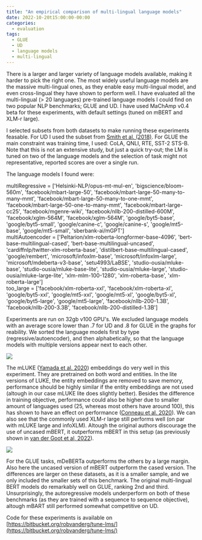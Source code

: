 ```yaml
---
title: "An empirical comparison of multi-lingual language models"
date: 2022-10-20t15:00:00-00:00
categories:
  - evaluation
tags:
  - GLUE
  - UD
  - language models
  - multi-lingual
---
```


There is a larger and larger variety of language models available, making it harder to pick the right one. The most widely useful language models are the massive multi-lingual ones, as they enable easy multi-lingual model, and even cross-lingual they have shown to perform well. I have evaluated all the multi-lingual (> 20 languages) pre-trained language models I could find on two popular NLP benchmarks; GLUE and UD. I have used MaChAmp v0.4 beta for these experiments, with default settings (tuned on mBERT and XLM-r large).

I selected subsets from both datasets to make running these experiments feasable. For UD I used the subset from [Smith et al. (2018)](https://aclanthology.org/D18-1291/.). For GLUE the main constraint was training time, I used: CoLA, QNLI, RTE, SST-2 STS-B. Note that this is not an extensive study, but just a quick try-out; the LM is tuned on two of the language models and the selection of task might not representative, reported scores are over a single run.

The language models I found were:

multiRegressive = \['Helsinki-NLP/opus-mt-mul-en', 'bigscience/bloom-560m', 'facebook/mbart-large-50', 'facebook/mbart-large-50-many-to-many-mmt', 'facebook/mbart-large-50-many-to-one-mmt', 'facebook/mbart-large-50-one-to-many-mmt', 'facebook/mbart-large-cc25', 'facebook/mgenre-wiki', 'facebook/nllb-200-distilled-600M', 'facebook/xglm-564M', 'facebook/xglm-564M', 'google/byt5-base', 'google/byt5-small', 'google/canine-c', 'google/canine-s', 'google/mt5-base', 'google/mt5-small', 'sberbank-ai/mGPT'\]  
multiAutoencoder = \['Peltarion/xlm-roberta-longformer-base-4096', 'bert-base-multilingual-cased', 'bert-base-multilingual-uncased', 'cardiffnlp/twitter-xlm-roberta-base', 'distilbert-base-multilingual-cased', 'google/rembert', 'microsoft/infoxlm-base', 'microsoft/infoxlm-large', 'microsoft/mdeberta-v3-base', 'setu4993/LaBSE', 'studio-ousia/mluke-base', 'studio-ousia/mluke-base-lite', 'studio-ousia/mluke-large', 'studio-ousia/mluke-large-lite', 'xlm-mlm-100-1280', 'xlm-roberta-base', 'xlm-roberta-large'\]  
too_large = \['facebook/xlm-roberta-xxl', 'facebook/xlm-roberta-xl', 'google/byt5-xxl', 'google/mt5-xxl', 'google/mt5-xl', 'google/byt5-xl', 'google/byt5-large', 'google/mt5-large', 'facebook/nllb-200-1.3B', 'facebook/nllb-200-3.3B', 'facebook/nllb-200-distilled-1.3B'\]

Experiments are run on 32gb v100 GPU's. We excluded language models with an average score lower than .7 for UD and .8 for GLUE in the graphs for reability. We sorted the language models first by type (regressive/autoencoder), and then alphabetically, so that the language models with multiple versions appear next to each other.

![](../../assets/images/lms-ud.png)

The mLUKE ([Yamada et al. 2020](https://aclanthology.org/2020.emnlp-main.523.pdf)) embeddings do very well in this experiment. They are pretrained on both word and entities. In the lite versions of LUKE, the entity embeddings are removed to save memory, performance should be highly similar if the entity embeddings are not used (altough in our case mLUKE lite does slightly better). Besides the difference in training objective, performance could also be higher due to smaller amount of languages used (25, whereas most others have around 100), this has shown to have an effect on performance ([Conneau et al. 2020](https://aclanthology.org/2020.acl-main.747.pdf)). We can also see that the commonly used XLM-r large still performs well (on par with mLUKE large and infoXLM). Altough the original authors discourage the use of uncased mBERT, it outperforms mBERT in this setup (as previously shown in [van der Goot et al, 2022](http://www.lrec-conf.org/proceedings/lrec2022/pdf/2022.lrec-1.152.pdf)).

![](../../assets/images/lms-glue.png)

For the GLUE tasks, mDeBERTa outperforms the others by a large margin. Also here the uncased version of mBERT outperform the cased version. The differences are larger on these datasets, as it is a smaller sample, and we only included the smaller sets of this benchmark. The original multi-lingual BERT models do remarkably well on GLUE, ranking 2nd and third. Unsurprisingly, the autoregressive models underperform on both of these benchmarks (as they are trained with a sequence to sequence objective), altough mBART still performed somewhat competitive on UD.

Code for these experiments is available on [https://bitbucket.org/robvanderg/tune-lms/](https://bitbucket.org/robvanderg/tune-lms/)

